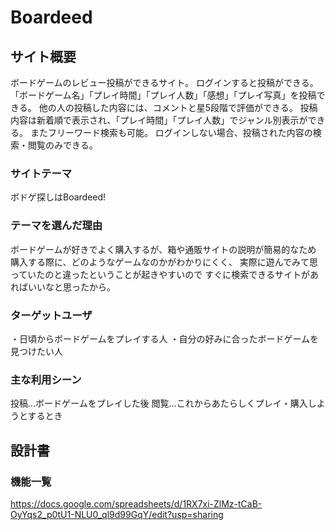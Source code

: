 # Boardeed


## サイト概要
ボードゲームのレビュー投稿ができるサイト。
ログインすると投稿ができる。
「ボードゲーム名」「プレイ時間」「プレイ人数」「感想」「プレイ写真」を投稿できる。
他の人の投稿した内容には、コメントと星5段階で評価ができる。
投稿内容は新着順で表示され、「プレイ時間」「プレイ人数」でジャンル別表示ができる。
またフリーワード検索も可能。
ログインしない場合、投稿された内容の検索・閲覧のみできる。

### サイトテーマ
ボドゲ探しはBoardeed!

### テーマを選んだ理由
ボードゲームが好きでよく購入するが、箱や通販サイトの説明が簡易的なため
購入する際に、どのようなゲームなのかがわかりにくく、
実際に遊んでみて思っていたのと違ったということが起きやすいので
すぐに検索できるサイトがあればいいなと思ったから。

### ターゲットユーザ
・日頃からボードゲームをプレイする人
・自分の好みに合ったボードゲームを見つけたい人

### 主な利用シーン
投稿…ボードゲームをプレイした後
閲覧…これからあたらしくプレイ・購入しようとするとき

## 設計書

### 機能一覧
<https://docs.google.com/spreadsheets/d/1RX7xi-ZlMz-tCaB-OyYqs2_p0tU1-NLU0_ql9d99GqY/edit?usp=sharing>


